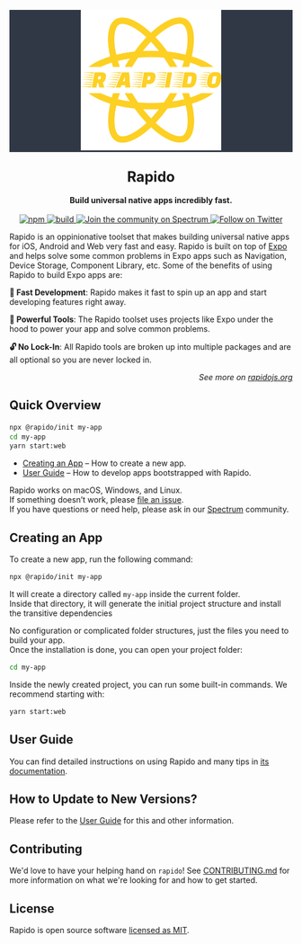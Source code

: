 <div style="background-color: #303846">
  <p align="center">
    <img alt="rapido" src="logo.svg" width="250">
  </p>
</div>

<h2 align="center">
  <big>
    <b>Rapido</b>
  </big>
</h2>

<div align="center">
  <strong>
    Build universal native apps incredibly fast.
  </strong>
  <br />
  <br />
  <a href="https://npmjs.org/package/@rapido/scripts">
    <img src="https://img.shields.io/npm/v/@rapido/scripts" alt="npm">
  </a>
  <a href="https://github.com/verumtech/rapido/actions?workflow=build">
    <img src="https://github.com/verumtech/rapido/workflows/build/badge.svg" alt="build">
  </a>
  <a href="https://spectrum.chat/rapido">
    <img src="https://withspectrum.github.io/badge/badge.svg" alt="Join the community on Spectrum">
  </a>
  <a href="https://twitter.com/intent/follow?screen_name=verumtech">
    <img src="https://img.shields.io/twitter/follow/verumtech.svg?style=social&label=Follow%20@verumtech" alt="Follow on Twitter">
  </a>
</div>

Rapido is an oppinionative toolset that makes building universal native apps for iOS, Android and Web very fast and easy. Rapido is built on top of [Expo](https://expo.io) and helps solve some common problems in Expo apps such as Navigation, Device Storage, Component Library, etc. Some of the benefits of using Rapido to build Expo apps are:

**🚀 Fast Development**: Rapido makes it fast to spin up an app and start developing features right away.

**💪 Powerful Tools**: The Rapido toolset uses projects like Expo under the hood to power your app and solve common problems.

**🔓 No Lock-In**: All Rapido tools are broken up into multiple packages and are all optional so you are never locked in.

<p align="right"><em>See more on <a href="https://rapidojs.org">rapidojs.org</a></em></p>

## Quick Overview

```sh
npx @rapido/init my-app
cd my-app
yarn start:web
```

- [Creating an App](#creating-an-app) – How to create a new app.
- [User Guide](https://rapidojs.org/) – How to develop apps bootstrapped with Rapido.

Rapido works on macOS, Windows, and Linux.<br>
If something doesn’t work, please [file an issue](https://github.com/verumtech/rapido/issues/new).<br>
If you have questions or need help, please ask in our [Spectrum](https://spectrum.chat/rapido) community.

## Creating an App

To create a new app, run the following command:

```sh
npx @rapido/init my-app
```

It will create a directory called `my-app` inside the current folder.<br>
Inside that directory, it will generate the initial project structure and install the transitive dependencies

No configuration or complicated folder structures, just the files you need to build your app.<br>
Once the installation is done, you can open your project folder:

```sh
cd my-app
```

Inside the newly created project, you can run some built-in commands. We recommend starting with:

```sh
yarn start:web
```

## User Guide

You can find detailed instructions on using Rapido and many tips in [its documentation](https://rapidojs.org/).

## How to Update to New Versions?

Please refer to the [User Guide](https://rapidojs.org/docs/updating-to-new-releases) for this and other information.

## Contributing

We'd love to have your helping hand on `rapido`! See [CONTRIBUTING.md](CONTRIBUTING.md) for more information on what we're looking for and how to get started.

## License

Rapido is open source software [licensed as MIT](https://github.com/verumtech/rapido/blob/master/LICENSE).
